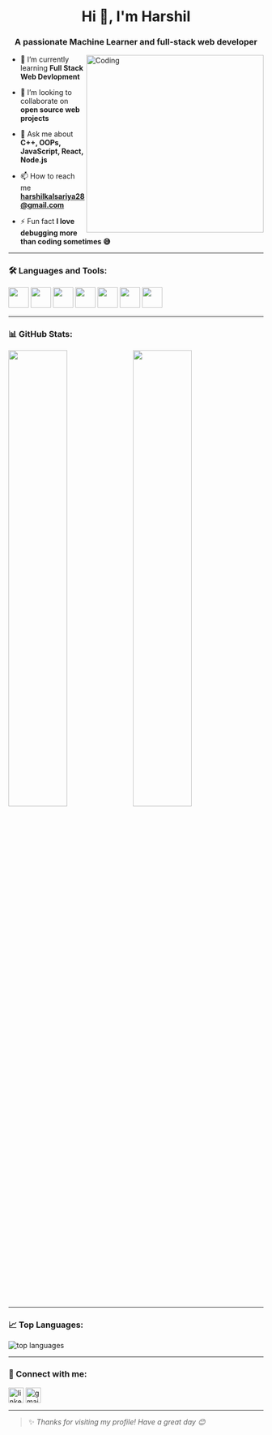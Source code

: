 <h1 align="center">Hi 👋, I'm Harshil</h1>
<h3 align="center">A passionate Machine Learner and full-stack web developer</h3>

<img align="right" alt="Coding" width="350" src="https://media.giphy.com/media/qgQUggAC3Pfv687qPC/giphy.gif">

- 🌱 I’m currently learning **Full Stack Web Devlopment**

- 👯 I’m looking to collaborate on **open source web projects**

- 💬 Ask me about **C++, OOPs, JavaScript, React, Node.js**

- 📫 How to reach me **harshilkalsariya28@gmail.com**

- ⚡ Fun fact **I love debugging more than coding sometimes 😅**

---

### 🛠️ Languages and Tools:

<p align="left">
  <img src="https://cdn.jsdelivr.net/gh/devicons/devicon/icons/cplusplus/cplusplus-original.svg" width="40" height="40"/>
  <img src="https://cdn.jsdelivr.net/gh/devicons/devicon/icons/javascript/javascript-original.svg" width="40" height="40"/>
  <img src="https://cdn.jsdelivr.net/gh/devicons/devicon/icons/html5/html5-original.svg" width="40" height="40"/>
  <img src="https://cdn.jsdelivr.net/gh/devicons/devicon/icons/css3/css3-original.svg" width="40" height="40"/>
  <img src="https://cdn.jsdelivr.net/gh/devicons/devicon/icons/react/react-original.svg" width="40" height="40"/>
  <img src="https://cdn.jsdelivr.net/gh/devicons/devicon/icons/nodejs/nodejs-original.svg" width="40" height="40"/>
  <img src="https://cdn.jsdelivr.net/gh/devicons/devicon/icons/git/git-original.svg" width="40" height="40"/>
</p>

---

### 📊 GitHub Stats:

<p align="left">
  <img src="https://github-readme-stats.vercel.app/api?username=YourGitHubUsername&show_icons=true&theme=tokyonight" width="48%" />
  <img src="https://github-readme-streak-stats.herokuapp.com?user=YourGitHubUsername&theme=tokyonight" width="48%" />
</p>

---

### 📈 Top Languages:

<p align="left">
  <img src="https://github-readme-stats.vercel.app/api/top-langs?username=YourGitHubUsername&show_icons=true&locale=en&layout=compact&theme=tokyonight" alt="top languages" />
</p>

---

### 🔗 Connect with me:

<p align="left">
  <a href="https://linkedin.com/in/yourlinkedin" target="blank"><img align="center" src="https://cdn.jsdelivr.net/gh/devicons/devicon/icons/linkedin/linkedin-original.svg" alt="linkedin" width="30" /></a>
  <a href="harshilkalsariya28@gmail.com"><img align="center" src="https://cdn-icons-png.flaticon.com/512/732/732200.png" alt="gmail" width="30" /></a>
</p>

---

> ✨ _Thanks for visiting my profile! Have a great day 😊_


